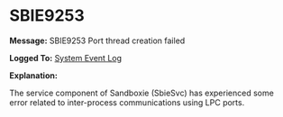 # SBIE9253


**Message:** SBIE9253 Port thread creation failed

**Logged To:** [System Event Log](SystemEventLog.md)

**Explanation:**

The service component of Sandboxie (SbieSvc) has experienced some error related to inter-process communications using LPC ports.
